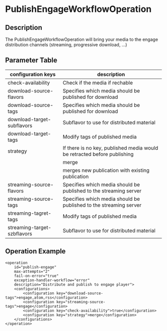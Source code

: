 # PublishEngageWorkflowOperation


## Description

The PublishEngageWorkflowOperation will bring your media to the engage distribution channels (streaming, progressive download, …)


## Parameter Table

|configuration keys         |description                                                                   |
|---------------------------|------------------------------------------------------------------------------|
|check-availability         |Check if the media if rechable                                                |
|download-source-flavors    |Specifies which media should be published for download                        |
|download-source-tags       |Specifies which media should be published for download                        |
|download-target-subflavors |Subflavor to use for distributed material                                     |
|download-target-tags       |Modify tags of published media                                                |
|strategy                   |If there is no key, published media would be retracted before publishing      |
|                           | <configuration key="strategy">merge</configuration>                          |
|		   	    |merges new publication with existing publication				   |
|streaming-source-flavors   |Specifies which media should be published to the streaming server             |
|streaming-source-tags      |Specifies which media should be published to the streaming server             |
|streaming-tagret-tags      |Modify tags of published media                                                |
|streaming-target-szbflavors|Subflavor to use for distributed material                                     |


## Operation Example

    <operation
        id="publish-engage"
        max-attempts="2"
        fail-on-error="true"
        exception-handler-workflow="error"
        description="Distribute and publish to engage player">
        <configurations>
            <configuration key="download-source-tags">engage,atom,rss</configuration>
            <configuration key="streaming-source-tags">engage</configuration>
            <configuration key="check-availability">true</configuration>
            <configuration key="strategy">merge</configuration>
        </configurations>
    </operation>
